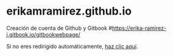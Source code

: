 # erikamramirez.github.io
Creación de cuenta de Github y Gitbook
#https://erika-ramirez-j.gitbook.io/gitbookwebpage/
<!DOCTYPE html>
<html>
<head>
    <meta http-equiv="refresh" content="0; url=https://erika-ramirez-j.gitbook.io/gitbookwebpage/">
</head>
<body>
    <p>Si no eres redirigido automáticamente, <a href="https://erika-ramirez-j.gitbook.io/gitbookwebpage/">haz clic aquí</a>.</p>
</body>
</html>





